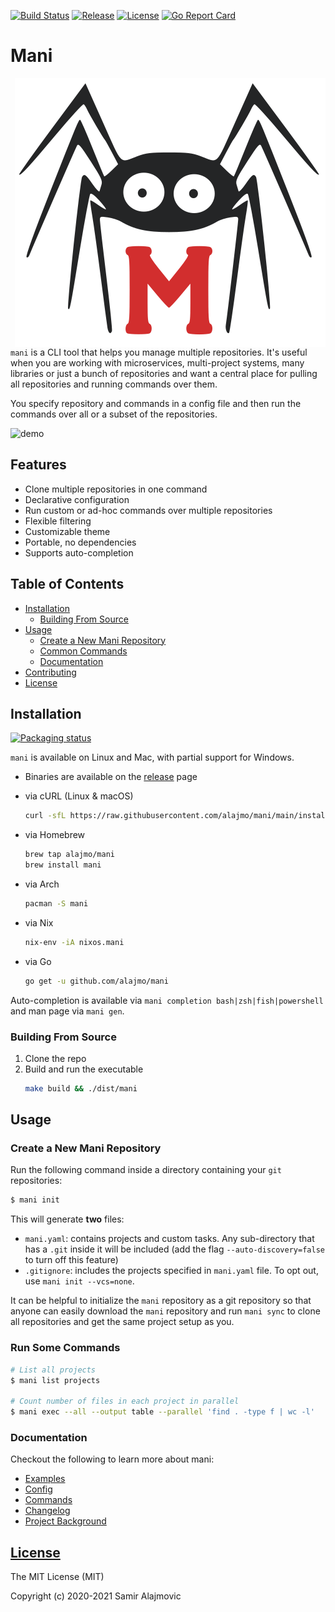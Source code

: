 [![Build Status](https://github.com/alajmo/mani/workflows/test/badge.svg)](https://github.com/alajmo/mani/actions)
[![Release](https://img.shields.io/github/release-pre/alajmo/mani.svg)](https://github.com/alajmo/mani/releases)
[![License](https://img.shields.io/badge/license-MIT-green)](https://img.shields.io/badge/license-MIT-green)
[![Go Report Card](https://goreportcard.com/badge/github.com/alajmo/mani)](https://goreportcard.com/report/github.com/alajmo/mani)

# Mani

<img src="./res/logo.svg" align="right"/>

`mani` is a CLI tool that helps you manage multiple repositories. It's useful when you are working with microservices, multi-project systems, many libraries or just a bunch of repositories and want a central place for pulling all repositories and running commands over them.

You specify repository and commands in a config file and then run the commands over all or a subset of the repositories.

![demo](res/output.gif)

## Features

- Clone multiple repositories in one command
- Declarative configuration
- Run custom or ad-hoc commands over multiple repositories
- Flexible filtering
- Customizable theme
- Portable, no dependencies
- Supports auto-completion

## Table of Contents

* [Installation](#installation)
  * [Building From Source](#building-from-source)
* [Usage](#usage)
  * [Create a New Mani Repository](#create-a-new-mani-repository)
  * [Common Commands](#common-commands)
  * [Documentation](#documentation)
* [Contributing](/_site/docs/contributing.md)
* [License](#license)

## Installation

[![Packaging status](https://repology.org/badge/vertical-allrepos/mani.svg)](https://repology.org/project/mani/versions?allow_ignored=1)

`mani` is available on Linux and Mac, with partial support for Windows.

* Binaries are available on the [release](https://github.com/alajmo/mani/releases) page

* via cURL (Linux & macOS)
  ```sh
  curl -sfL https://raw.githubusercontent.com/alajmo/mani/main/install.sh | sh
  ```

* via Homebrew
  ```sh
  brew tap alajmo/mani
  brew install mani
  ```

* via Arch
  ```sh
  pacman -S mani
  ```

* via Nix
  ```sh
  nix-env -iA nixos.mani
  ```

* via Go
  ```sh
  go get -u github.com/alajmo/mani
  ```

Auto-completion is available via `mani completion bash|zsh|fish|powershell` and man page via `mani gen`.

### Building From Source

1. Clone the repo
2. Build and run the executable
    ```sh
    make build && ./dist/mani
    ```

## Usage

### Create a New Mani Repository

Run the following command inside a directory containing your `git` repositories:

```sh
$ mani init
```

This will generate **two** files:

- `mani.yaml`: contains projects and custom tasks. Any sub-directory that has a `.git` inside it will be included (add the flag `--auto-discovery=false` to turn off this feature)
- `.gitignore`: includes the projects specified in `mani.yaml` file. To opt out, use `mani init --vcs=none`.

It can be helpful to initialize the `mani` repository as a git repository so that anyone can easily download the `mani` repository and run `mani sync` to clone all repositories and get the same project setup as you.

### Run Some Commands

```bash
# List all projects
$ mani list projects

# Count number of files in each project in parallel
$ mani exec --all --output table --parallel 'find . -type f | wc -l'
```

### Documentation

Checkout the following to learn more about mani:

- [Examples](_examples)
- [Config](_site/docs/config.md)
- [Commands](_site/docs/commands.md)
- [Changelog](/_site/docs/changelog.md)
- [Project Background](_site/docs/project-background.md)

## [License](LICENSE)

The MIT License (MIT)

Copyright (c) 2020-2021 Samir Alajmovic
